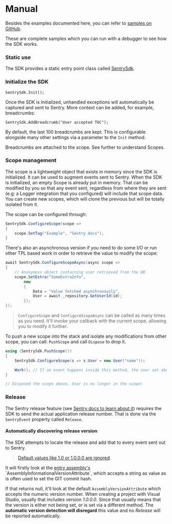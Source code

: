 # Manual

Besides the examples documented here, you can refer to [samples on GitHub](https://github.com/getsentry/sentry-dotnet/tree/master/samples). 

These are complete samples which you can run with a debugger to see how the SDK works.

### Static use

The SDK provides a static entry point class called [SentrySdk](/api/Sentry.SentrySdk.html).

### Initialize the SDK

`SentrySdk.Init();`

Once the SDK is initialized, unhandled exceptions will automatically be captured and sent to Sentry.
More context can be added, for example, breadcrumbs:

`SentrySdk.AddBreadcrumb("User accepted TOC");`

By default, the last 100 breadcrumbs are kept. This is configurable alongside many other settings via a parameter to the `Init` method.

Breadcrumbs are attached to the scope. See further to understand Scopes.

### Scope management

The scope is a lightweight object that exists in memory since the SDK is initialized. It can be used to augment events sent to Sentry.
When the SDK is initialized, an empty Scope is already put in memory. That can be modified by you so that any event sent, regardless from where they are sent (e.g: a Logger integration that you configured) will include that scope data.
You can create new scopes, which will clone the previous but will be totally isolated from it.

The scope can be configured through:

```csharp
SentrySdk.ConfigureScope(scope =>
{
    scope.SetTag("Example", "Sentry docs");
}
```

There's also an asynchronous version if you need to do some I/O or run other TPL based work in order to retrieve the value to modify the scope:

```csharp
await SentrySdk.ConfigureScopeAsync(async scope =>
{
    // Anonymous object containing user retrieved from the DB
    scope.SetExtra("SomeExtraInfo",
        new
        {
            Data = "Value fetched asynchronously",
            User = await _repository.GetUserId(id);
        });
});
```

> `ConfigureScope` and `ConfigureScopeAsync` can be called as many times as you need. 
> It'll invoke your callback with the current scope, allowing you to modify it further.

To push a new scope into the stack and isolate any modifications from other scope, you can call: `PushScope` and call `Dispose` to drop it.

```csharp
using (SentrySdk.PushScope())
{
    SentrySdk.ConfigureScope(s => s.User = new User("name"));

    Work(); // If an event happens inside this method, the user set above is sent with it.
}

// Disposed the scope above, User is no longer in the scope!
```

### Release

The Sentry release feature (see [Sentry docs to learn about it](https://docs.sentry.io/learn/releases/)) requires the SDK to send the actual
application release number. That is done via the `SentryEvent` property called `Release`.

#### Automatically discovering release version

The SDK attempts to locate the release and add that to every event sent out to Sentry.

> [Default values like 1.0 or 1.0.0.0 are ignored](https://github.com/getsentry/sentry-dotnet/blob/dbb5a3af054d0ca6f801de37fb7db3632ca2c65a/src/Sentry/Internal/ApplicationVersionLocator.cs#L14-L21).

It will firstly look at the [entry assembly's](https://msdn.microsoft.com/en-us/library/system.reflection.assembly.getentryassembly(v=vs.110).aspx) `AssemblyInformationalVersionAttribute`, which accepts a string as
value as is often used to set the GIT commit hash. 

If that returns null, it'll look at the default `AssemblyVersionAttribute` which accepts the numeric version number. When creating a project with Visual Studio, usually that includes version *1.0.0.0*.
Since that usually means that the version is either not being set, or is set via a different method. The **automatic version detection will disregard** this value and no *Release* will be reported automatically.
